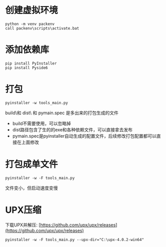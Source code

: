 # 创建虚拟环境

```
python -m venv packenv
call packenv\scripts\activate.bat
```

# 添加依赖库

```
pip install PyInstaller
pip install Pyside6
```

# 打包

```
pyinstaller -w tools_main.py
```

build\和 dist\ 和 pymain.spec 是多出来的打包生成的文件

- build不需要使用，可以忽略掉
- dist路径包含了生的的exe和各种依赖文件，可以直接拿去发布
- pymain.spec是pyinstaller自动生成的配置文件，后续修改打包配置都可以直接在上面修改

# 打包成单文件

```
pyinstaller -w -F tools_main.py
```

文件变小，但启动速度变慢

# UPX压缩

下载UPX并解压: [https://github.com/upx/upx/releases](https://github.com/upx/upx/releases)

```
pyinstaller -w -F tools_main.py --upx-dir="C:\upx-4.0.2-win64"
```

